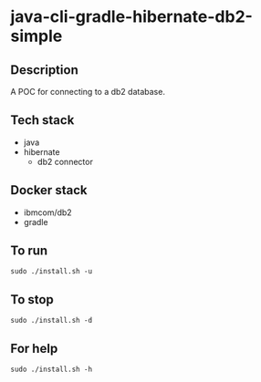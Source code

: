 # java-cli-gradle-hibernate-db2-simple

## Description
A POC for connecting to a db2 database.

## Tech stack
- java
- hibernate
  - db2 connector

## Docker stack
- ibmcom/db2
- gradle

## To run
`sudo ./install.sh -u`

## To stop
`sudo ./install.sh -d`

## For help
`sudo ./install.sh -h`